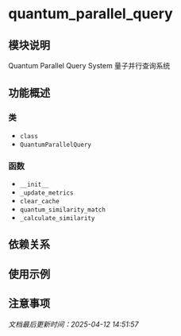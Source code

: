 # quantum_parallel_query

## 模块说明
Quantum Parallel Query System
量子并行查询系统

## 功能概述

### 类

- `class`
- `QuantumParallelQuery`

### 函数

- `__init__`
- `_update_metrics`
- `clear_cache`
- `quantum_similarity_match`
- `_calculate_similarity`

## 依赖关系

## 使用示例

## 注意事项

*文档最后更新时间：2025-04-12 14:51:57*